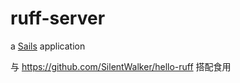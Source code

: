 # ruff-server

a [Sails](http://sailsjs.org) application

与 https://github.com/SilentWalker/hello-ruff 搭配食用
